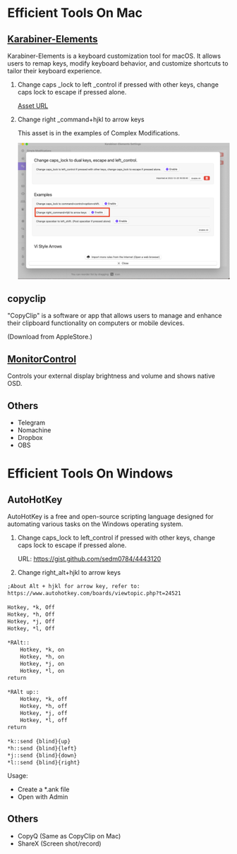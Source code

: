 # Efficient Tools On Mac

## [Karabiner-Elements](https://karabiner-elements.pqrs.org/)

Karabiner-Elements is a keyboard customization tool for macOS. It allows users to remap keys, modify keyboard behavior, and customize shortcuts to tailor their keyboard experience. 

1. Change caps _lock to left _control if pressed with other keys, change caps lock to escape if pressed alone.

	[Asset URL](https://ke-complex-modifications.pqrs.org/#caps_lock_tapped_escape_held_left_control)

2. Change right _command+hjkl to arrow keys

	This asset is in the examples of Complex Modifications.

	![img](./img/right_command.png)

## copyclip

"CopyClip" is a software or app that allows users to manage and enhance their clipboard functionality on computers or mobile devices.

(Download from AppleStore.)


## [MonitorControl](https://github.com/MonitorControl/MonitorControl)

Controls your external display brightness and volume and shows native OSD.

## Others
- Telegram
- Nomachine
- Dropbox
- OBS

# Efficient Tools On Windows

## AutoHotKey

AutoHotKey is a free and open-source scripting language designed for automating various tasks on the Windows operating system. 


1. Change caps_lock to left_control if pressed with other keys, change caps lock to escape if pressed alone.

	URL: https://gist.github.com/sedm0784/4443120

2. Change right_alt+hjkl to arrow keys

```
;About Alt + hjkl for arrow key, refer to: https://www.autohotkey.com/boards/viewtopic.php?t=24521

Hotkey, *k, Off
Hotkey, *h, Off
Hotkey, *j, Off
Hotkey, *l, Off

*RAlt::
    Hotkey, *k, on
    Hotkey, *h, on
    Hotkey, *j, on
    Hotkey, *l, on
return

*RAlt up::
    Hotkey, *k, off
    Hotkey, *h, off
    Hotkey, *j, off
    Hotkey, *l, off
return

*k::send {blind}{up}
*h::send {blind}{left}
*j::send {blind}{down}
*l::send {blind}{right}
```

Usage:
- Create a *.ank file
- Open with Admin

## Others

- CopyQ (Same as CopyClip on Mac)
- ShareX (Screen shot/record)